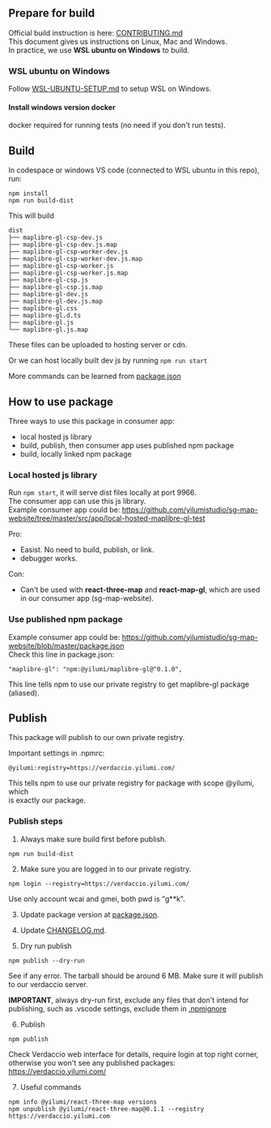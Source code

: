 ## Prepare for build

Official build instruction is here: [CONTRIBUTING.md](../CONTRIBUTING.md)  
This document gives us instructions on Linux, Mac and Windows.  
In practice, we use **WSL ubuntu on Windows** to build.

### WSL ubuntu on Windows
Follow [WSL-UBUNTU-SETUP.md](./WSL-UBUNTU-SETUP.md) to setup WSL on Windows.  

#### Install windows version docker
docker required for running tests (no need if you don't run tests).

## Build

In codespace or windows VS code (connected to WSL ubuntu in this repo), run:

```
npm install
npm run build-dist
```

This will build

```
dist
├── maplibre-gl-csp-dev.js
├── maplibre-gl-csp-dev.js.map
├── maplibre-gl-csp-worker-dev.js
├── maplibre-gl-csp-worker-dev.js.map
├── maplibre-gl-csp-worker.js
├── maplibre-gl-csp-worker.js.map
├── maplibre-gl-csp.js
├── maplibre-gl-csp.js.map
├── maplibre-gl-dev.js
├── maplibre-gl-dev.js.map
├── maplibre-gl.css
├── maplibre-gl.d.ts
├── maplibre-gl.js
└── maplibre-gl.js.map
```

These files can be uploaded to hosting server or cdn.

Or we can host locally built dev js by running `npm run start`

More commands can be learned from [package.json](../package.json)

## How to use package

Three ways to use this package in consumer app:

- local hosted js library
- build, publish, then consumer app uses published npm package
- build, locally linked npm package

### Local hosted js library

Run `npm start`, it will serve dist files locally at port 9966.  
The consumer app can use this js library.  
Example consumer app could be:
https://github.com/yilumistudio/sg-map-website/tree/master/src/app/local-hosted-maplibre-gl-test

Pro:

- Easist. No need to build, publish, or link.
- debugger works.

Con:

- Can't be used with **react-three-map** and **react-map-gl**, which are used  
  in our consumer app (sg-map-website).

### Use published npm package

Example consumer app could be:
https://github.com/yilumistudio/sg-map-website/blob/master/package.json  
Check this line in package.json:

```
"maplibre-gl": "npm:@yilumi/maplibre-gl@^0.1.0",
```

This line tells npm to use our private registry to get maplibre-gl package (aliased).

## Publish

This package will publish to our own private registry.

Important settings in .npmrc:

```
@yilumi:registry=https://verdaccio.yilumi.com/
```

This tells npm to use our private registry for package with scope @yilumi, which  
is exactly our package.

### Publish steps

1. Always make sure build first before publish.

```
npm run build-dist
```

2. Make sure you are logged in to our private registry.

```
npm login --registry=https://verdaccio.yilumi.com/
```

Use only account wcai and gmei, both pwd is "g\*\*k".

3. Update package version at [package.json](../package.json).

4. Update [CHANGELOG.md](./CHANGELOG.md).

5. Dry run publish

```
npm publish --dry-run
```

See if any error. The tarball should be around 6 MB.
Make sure it will publish to our verdaccio server.

**IMPORTANT**, always dry-run first, exclude any files that don't intend for  
publishing, such as .vscode settings, exclude them in [.npmignore](../.npmignore)

6. Publish

```
npm publish
```

Check Verdaccio web interface for details, require login at top right corner,  
otherwise you won't see any published packages:  
https://verdaccio.yilumi.com/

7. Useful commands

```
npm info @yilumi/react-three-map versions
npm unpublish @yilumi/react-three-map@0.1.1 --registry https://verdaccio.yilumi.com
```
